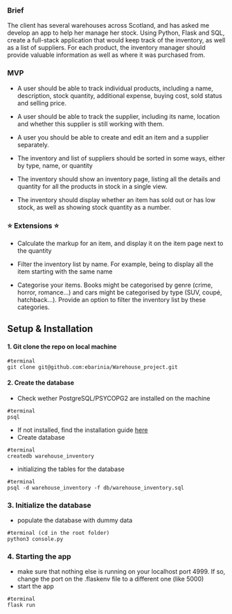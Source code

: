 ### Brief

The client has several warehouses across Scotland, and has asked me develop an app to help her manage her stock. Using Python, Flask and SQL, create a full-stack application that would keep track of the inventory, as well as a list of suppliers. For each product, the inventory manager should provide valuable information as well as where it was purchased from.

### MVP

- A user should be able to track individual products, including a name, description, stock quantity, additional expense, buying cost, sold status and selling price.

- A user should be able to track the supplier, including its name, location and whether this supplier is still working with them.

- A user you should be able to create and edit an item and a supplier separately.

- The inventory and list of suppliers should be sorted in some ways, either by type, name, or quantity

- The inventory should show an inventory page, listing all the details and quantity for all the products in stock in a single view.

- The inventory should display whether an item has sold out or has low stock, as well as showing stock quantity as a number.

### ⭐ Extensions ⭐
 
- Calculate the markup for an item, and display it on the item page next to the quantity

- Filter the inventory list by name. For example, being to display all the item starting with the same name

- Categorise your items. Books might be categorised by genre (crime, horror, romance...) and cars might be categorised by type (SUV, coupé, hatchback...). Provide an option to filter the inventory list by these categories.

## Setup & Installation

#### 1. Git clone the repo on local machine

```
#terminal
git clone git@github.com:ebarinia/Warehouse_project.git
```

#### 2. Create the database
- Check wether PostgreSQL/PSYCOPG2 are installed on the machine
```
#terminal
psql
```
- If not installed, find the installation guide [here](https://www.psycopg.org/docs/install.html)
- Create database
```
#terminal
createdb warehouse_inventory
```
- initializing the tables for the database
```
#terminal
psql -d warehouse_inventory -f db/warehouse_inventory.sql
```

### 3. Initialize the database

- populate the database with dummy data
```
#terminal (cd in the root folder)
python3 console.py
```

### 4. Starting the app

- make sure that nothing else is running on your localhost port 4999. If so, change the port on the .flaskenv file to a different one (like 5000)
- start the app
```
#terminal
flask run
```
